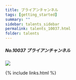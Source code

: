 ```yaml
---
title: ブライアンチャンネル  
tags: [getting_started]
summary: ""
sidebar: talents_sidebar
permalink: talents_10037.html
folder: talents
---
```



##### No.10037 ブライアンチャンネル 
  

![](https://yt3.ggpht.com/ytc/AKedOLQxNV4Qd53SAA5jL6IeFnBzX1wzBRzRrEGOqXaZ=s176-c-k-c0x00ffffff-no-rj)






{% include links.html %}
